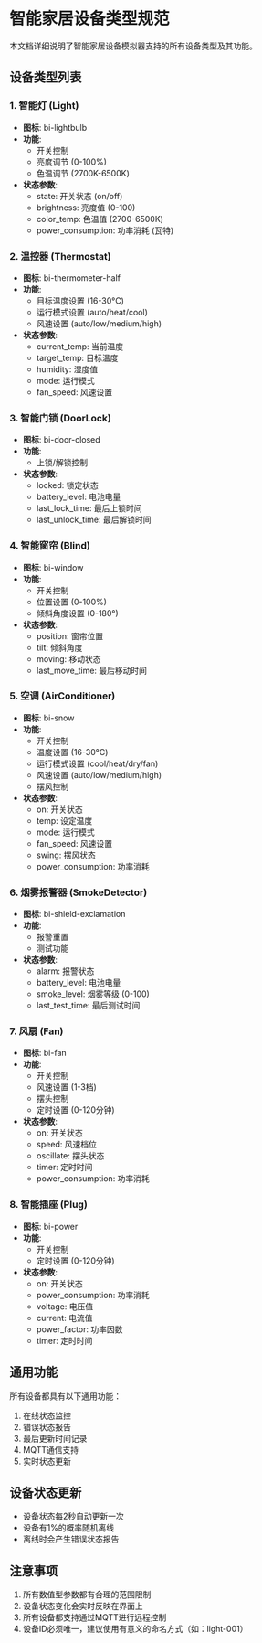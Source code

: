 # 智能家居设备类型规范

本文档详细说明了智能家居设备模拟器支持的所有设备类型及其功能。

## 设备类型列表

### 1. 智能灯 (Light)
- **图标**: bi-lightbulb
- **功能**:
  - 开关控制
  - 亮度调节 (0-100%)
  - 色温调节 (2700K-6500K)
- **状态参数**:
  - state: 开关状态 (on/off)
  - brightness: 亮度值 (0-100)
  - color_temp: 色温值 (2700-6500K)
  - power_consumption: 功率消耗 (瓦特)

### 2. 温控器 (Thermostat)
- **图标**: bi-thermometer-half
- **功能**:
  - 目标温度设置 (16-30°C)
  - 运行模式设置 (auto/heat/cool)
  - 风速设置 (auto/low/medium/high)
- **状态参数**:
  - current_temp: 当前温度
  - target_temp: 目标温度
  - humidity: 湿度值
  - mode: 运行模式
  - fan_speed: 风速设置

### 3. 智能门锁 (DoorLock)
- **图标**: bi-door-closed
- **功能**:
  - 上锁/解锁控制
- **状态参数**:
  - locked: 锁定状态
  - battery_level: 电池电量
  - last_lock_time: 最后上锁时间
  - last_unlock_time: 最后解锁时间

### 4. 智能窗帘 (Blind)
- **图标**: bi-window
- **功能**:
  - 开关控制
  - 位置设置 (0-100%)
  - 倾斜角度设置 (0-180°)
- **状态参数**:
  - position: 窗帘位置
  - tilt: 倾斜角度
  - moving: 移动状态
  - last_move_time: 最后移动时间

### 5. 空调 (AirConditioner)
- **图标**: bi-snow
- **功能**:
  - 开关控制
  - 温度设置 (16-30°C)
  - 运行模式设置 (cool/heat/dry/fan)
  - 风速设置 (auto/low/medium/high)
  - 摆风控制
- **状态参数**:
  - on: 开关状态
  - temp: 设定温度
  - mode: 运行模式
  - fan_speed: 风速设置
  - swing: 摆风状态
  - power_consumption: 功率消耗

### 6. 烟雾报警器 (SmokeDetector)
- **图标**: bi-shield-exclamation
- **功能**:
  - 报警重置
  - 测试功能
- **状态参数**:
  - alarm: 报警状态
  - battery_level: 电池电量
  - smoke_level: 烟雾等级 (0-100)
  - last_test_time: 最后测试时间

### 7. 风扇 (Fan)
- **图标**: bi-fan
- **功能**:
  - 开关控制
  - 风速设置 (1-3档)
  - 摆头控制
  - 定时设置 (0-120分钟)
- **状态参数**:
  - on: 开关状态
  - speed: 风速档位
  - oscillate: 摆头状态
  - timer: 定时时间
  - power_consumption: 功率消耗

### 8. 智能插座 (Plug)
- **图标**: bi-power
- **功能**:
  - 开关控制
  - 定时设置 (0-120分钟)
- **状态参数**:
  - on: 开关状态
  - power_consumption: 功率消耗
  - voltage: 电压值
  - current: 电流值
  - power_factor: 功率因数
  - timer: 定时时间

## 通用功能

所有设备都具有以下通用功能：
1. 在线状态监控
2. 错误状态报告
3. 最后更新时间记录
4. MQTT通信支持
5. 实时状态更新

## 设备状态更新

- 设备状态每2秒自动更新一次
- 设备有1%的概率随机离线
- 离线时会产生错误状态报告

## 注意事项

1. 所有数值型参数都有合理的范围限制
2. 设备状态变化会实时反映在界面上
3. 所有设备都支持通过MQTT进行远程控制
4. 设备ID必须唯一，建议使用有意义的命名方式（如：light-001）
